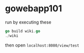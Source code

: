 # gowebapp101
 
run by executing these
```go
go build wiki.go
./wiki
```
then open <code>localhost:8080/view/test</code>